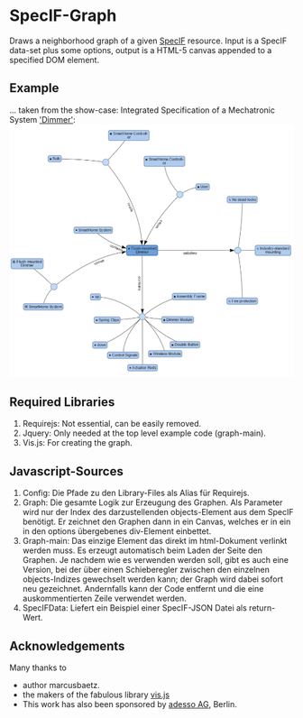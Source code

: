 # SpecIF-Graph
Draws a neighborhood graph of a given [SpecIF](http://specif.de) resource. Input is a SpecIF data-set plus some options, output is a HTML-5 canvas appended to a specified DOM element.

## Example
... taken from the show-case: Integrated Specification of a Mechatronic System ['Dimmer'](http://se.reqif.net/apps/reader.html#pid/ACP-59c8a7730000bca80137509a49b1218b/sid/SP-59c8a7730000bca80137509a49b1218b/relations/MEl-5a9ce0310000bca801378176dc4744e8):
![example](example.PNG)

## Required Libraries 
1. Requirejs: Not essential, can be easily removed.
2. Jquery: Only needed at the top level example code (graph-main).
3. Vis.js: For creating the graph.

## Javascript-Sources
1.	Config: Die Pfade zu den Library-Files als Alias für Requirejs.
2.	Graph: Die gesamte Logik zur Erzeugung des Graphen. Als Parameter wird nur der Index des darzustellenden objects-Element aus dem SpecIF benötigt. Er zeichnet den Graphen dann in ein Canvas, welches er in ein in den options übergebenes div-Element einbettet. 
3.	Graph-main: Das einzige Element das direkt im html-Dokument verlinkt werden muss. Es erzeugt automatisch beim Laden der Seite den Graphen. Je nachdem wie es verwenden werden soll, gibt es auch eine Version, bei der über einen Schieberegler zwischen den einzelnen objects-Indizes gewechselt werden kann; der Graph wird dabei sofort neu gezeichnet. Andernfalls kann der Code entfernt und die eine auskommentierten Zeile verwendet werden.
4.	SpecIFData: Liefert ein Beispiel einer SpecIF-JSON Datei als return-Wert.

## Acknowledgements
Many thanks to 
- author marcusbaetz. 
- the makers of the fabulous library [vis.js](https://github.com/almende/vis)
- This work has also been sponsored by [adesso AG](http://adesso.de), Berlin.
